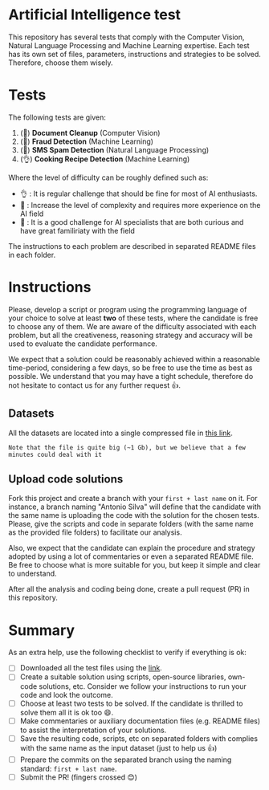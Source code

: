 # Artificial Intelligence test

This repository has several tests that comply with the Computer Vision, Natural Language Processing and Machine Learning expertise. Each test has its own set of files, parameters, instructions and strategies to be solved. Therefore, choose them wisely.

# Tests

The following tests are given:

1. (:muscle:) **Document Cleanup** (Computer Vision)
2. (:punch:) **Fraud Detection** (Machine Learning)
3. (:muscle:) **SMS Spam Detection** (Natural Language Processing)
4. (:ok_hand:) **Cooking Recipe Detection** (Machine Learning)

Where the level of difficulty can be roughly defined such as:

- :ok_hand: : It is regular challenge that should be fine for most of AI enthusiasts.
- :muscle: : Increase the level of complexity and requires more experience on the AI field
- :punch: : It is a good challenge for AI specialists that are both curious and have great familiriaty with the field

The instructions to each problem are described in separated README files in each folder.

# Instructions

Please, develop a script or program using the programming language of your choice to solve at least **two** of these tests, where the candidate is free to choose any of them. We are aware of the difficulty associated with each problem, but all the creativeness, reasoning strategy and accuracy will be used to evaluate the candidate performance.

We expect that a solution could be reasonably achieved within a reasonable time-period, considering a few days, so be free to use the time as best as possible. We understand that you may have a tight schedule, therefore do not hesitate to contact us for any further request :+1:.

## Datasets

All the datasets are located into a single compressed file in [this link](https://drive.google.com/file/d/1LhH_5ULfyrobD60SZqIfoI56eV3HuDNI/view?usp=sharing). 

    Note that the file is quite big (~1 Gb), but we believe that a few minutes could deal with it


## Upload code solutions

Fork this project and create a branch with your `first + last name` on it. For instance, a branch naming "Antonio Silva" will define that the candidate with the same name is uploading the code with the solution for the chosen tests. Please, give the scripts and code in separate folders (with the same name as the provided file folders) to facilitate our analysis. 

Also, we expect that the candidate can explain the procedure and strategy adopted by using a lot of commentaries or even a separated README file. Be free to choose what is more suitable for you, but keep it simple and clear to understand. 

After all the analysis and coding being done, create a pull request (PR) in this repository.

# Summary

As an extra help, use the following checklist to verify if everything is ok:

- [ ] Downloaded all the test files using the [link](https://drive.google.com/file/d/1LhH_5ULfyrobD60SZqIfoI56eV3HuDNI/view?usp=sharing).
- [ ] Create a suitable solution using scripts, open-source libraries, own-code solutions, etc. Consider we follow your instructions to run your code and look the outcome.
- [ ] Choose at least two tests to be solved. If the candidate is thrilled to solve them all it is ok too :smile:.
- [ ] Make commentaries or auxiliary documentation files (e.g. README files) to assist the interpretation of your solutions.
- [ ] Save the resulting code, scripts, etc on separated folders with complies with the same name as the input dataset (just to help us :+1:)
- [ ] Prepare the commits on the separated branch using the naming standard: `first + last name`.
- [ ] Submit the PR! (fingers crossed :blush:)
